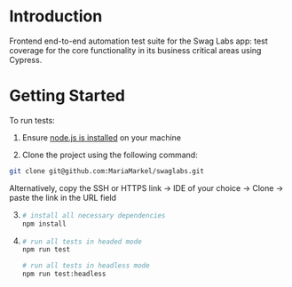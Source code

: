 # Introduction
Frontend end-to-end automation test suite for the Swag Labs
app: test coverage for the core functionality in its business
critical areas using Cypress.

# Getting Started
To run tests:
1. Ensure [node.js is installed](https://nodejs.org/en/download/) on your machine

2. Clone the project using the following command: 
```bash
git clone git@github.com:MariaMarkel/swaglabs.git 
```
Alternatively, copy the SSH or HTTPS link -> IDE of your choice -> Clone -> paste the link in the URL field

3. ```bash
   # install all necessary dependencies
   npm install
   ```
4. ```bash
   # run all tests in headed mode
   npm run test
   
   # run all tests in headless mode
   npm run test:headless 
    ```
 

